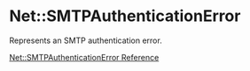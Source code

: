 # Net::SMTPAuthenticationError

Represents an SMTP authentication error.

[Net::SMTPAuthenticationError Reference](https://ruby-doc.org/stdlib-2.5.0/libdoc/net/smtp/rdoc/Net/SMTPAuthenticationError.html)
